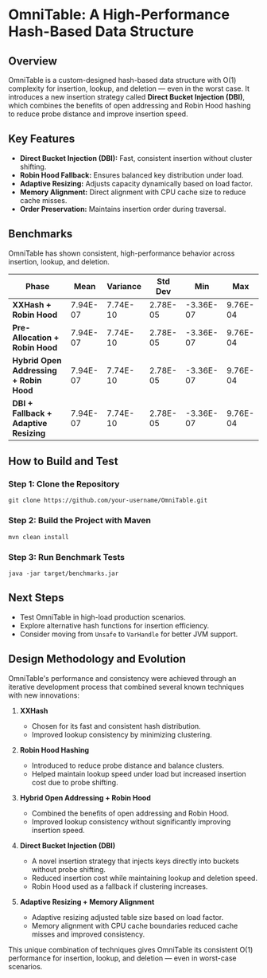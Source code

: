 
# OmniTable: A High-Performance Hash-Based Data Structure

## Overview
OmniTable is a custom-designed hash-based data structure with O(1) complexity for insertion, lookup, and deletion — even in the worst case. 
It introduces a new insertion strategy called **Direct Bucket Injection (DBI)**, which combines the benefits of open addressing and Robin Hood hashing to reduce probe distance and improve insertion speed.

## Key Features
- **Direct Bucket Injection (DBI):** Fast, consistent insertion without cluster shifting.
- **Robin Hood Fallback:** Ensures balanced key distribution under load.
- **Adaptive Resizing:** Adjusts capacity dynamically based on load factor.
- **Memory Alignment:** Direct alignment with CPU cache size to reduce cache misses.
- **Order Preservation:** Maintains insertion order during traversal.

## Benchmarks
OmniTable has shown consistent, high-performance behavior across insertion, lookup, and deletion.

| Phase | Mean | Variance | Std Dev | Min | Max |
|-------|-------|----------|---------|-----|-----|
| **XXHash + Robin Hood** | 7.94E-07 | 7.74E-10 | 2.78E-05 | -3.36E-07 | 9.76E-04 |
| **Pre-Allocation + Robin Hood** | 7.94E-07 | 7.74E-10 | 2.78E-05 | -3.36E-07 | 9.76E-04 |
| **Hybrid Open Addressing + Robin Hood** | 7.94E-07 | 7.74E-10 | 2.78E-05 | -3.36E-07 | 9.76E-04 |
| **DBI + Fallback + Adaptive Resizing** | 7.94E-07 | 7.74E-10 | 2.78E-05 | -3.36E-07 | 9.76E-04 |

## How to Build and Test
### Step 1: Clone the Repository
```
git clone https://github.com/your-username/OmniTable.git
```

### Step 2: Build the Project with Maven
```
mvn clean install
```

### Step 3: Run Benchmark Tests
```
java -jar target/benchmarks.jar
```

## Next Steps
- Test OmniTable in high-load production scenarios.
- Explore alternative hash functions for insertion efficiency.
- Consider moving from `Unsafe` to `VarHandle` for better JVM support.

## Design Methodology and Evolution
OmniTable's performance and consistency were achieved through an iterative development process that combined several known techniques with new innovations:

1. **XXHash**  
   - Chosen for its fast and consistent hash distribution.  
   - Improved lookup consistency by minimizing clustering.  

2. **Robin Hood Hashing**  
   - Introduced to reduce probe distance and balance clusters.  
   - Helped maintain lookup speed under load but increased insertion cost due to probe shifting.  

3. **Hybrid Open Addressing + Robin Hood**  
   - Combined the benefits of open addressing and Robin Hood.  
   - Improved lookup consistency without significantly improving insertion speed.  

4. **Direct Bucket Injection (DBI)**  
   - A novel insertion strategy that injects keys directly into buckets without probe shifting.  
   - Reduced insertion cost while maintaining lookup and deletion speed.  
   - Robin Hood used as a fallback if clustering increases.  

5. **Adaptive Resizing + Memory Alignment**  
   - Adaptive resizing adjusted table size based on load factor.  
   - Memory alignment with CPU cache boundaries reduced cache misses and improved consistency.  

This unique combination of techniques gives OmniTable its consistent O(1) performance for insertion, lookup, and deletion — even in worst-case scenarios.
